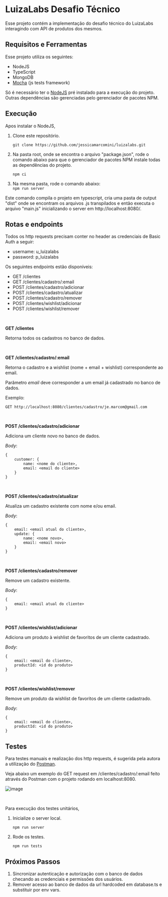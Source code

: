 ﻿# LuizaLabs Desafio Técnico

Esse projeto contém a implementação do desafio técnico do LuizaLabs interagindo com API de produtos dos mesmos.

## Requisitos e Ferramentas

Esse projeto utiliza os seguintes:
- NodeJS
- TypeScript
- MongoDB
- [Mocha](https://mochajs.org/) (js tests framework)

Só é necessário ter o [NodeJS]((https://nodejs.org/en/)) pré instalado para a execução do projeto. Outras dependências são gerenciadas pelo gerenciador de pacotes NPM.

## Execução

Apos instalar o NodeJS,

1. Clone este repositório.

    `git clone https://github.com/jessicamarcomini/luizalabs.git`

2. Na pasta root, onde se encontra o arquivo "package.json", rode o comando abaixo para que o gerenciador de pacotes NPM instale todas as dependências do projeto.
    
    `npm ci`

3. Na mesma pasta, rode o comando abaixo:   
    `npm run server`

Este comando compila o projeto em typescript, cria uma pasta de output "dist" onde se encontram os arquivos .js transpilados e então executa o arquivo "main.js" inicializando o server em http://localhost:8080/.


## Rotas e endpoints

Todos os http requests precisam conter no header as credenciais de Basic Auth a seguir:

- username: u_luizalabs
- password: p_luizalabs


Os seguintes endpoints estão disponíveis:

- GET /clientes
- GET /clientes/cadastro/:email
- POST /clientes/cadastro/adicionar
- POST /clientes/cadastro/atualizar
- POST /clientes/cadastro/remover
- POST /clientes/wishlist/adicionar
- POST /clientes/wishlist/remover

<br>

**GET /clientes**

Retorna todos os cadastros no banco de dados.

<br>

**GET /clientes/cadastro/:email**

Retorna o cadastro e a wishlist (nome + email + wishlist) correspondente ao email.

Parâmetro *email* deve corresponder a um email já cadastrado no banco de dados.

Exemplo:

`GET http://localhost:8080/clientes/cadastro/je.marcom@gmail.com`

<br>

**POST /clientes/cadastro/adicionar**

Adiciona um cliente novo no banco de dados.

*Body*:
```
{
    customer: {
        name: <nome do cliente>,
        email: <email do cliente>
    }
}
```

<br>

**POST /clientes/cadastro/atualizar**

Atualiza um cadastro existente com nome e/ou email.

*Body*:
```
{
    email: <email atual do cliente>,
    update: {
        name: <nome novo>,
        email: <email novo>
    }
}
```

<br>

**POST /clientes/cadastro/remover**

Remove um cadastro existente.

*Body*:
```
{
    email: <email atual do cliente>
}
```

<br>

**POST /clientes/wishlist/adicionar**

Adiciona um produto à wishlist de favoritos de um cliente cadastrado.

*Body*:
```
{
    email: <email do cliente>,
    productId: <id do produto>
}
```

<br>

**POST /clientes/wishlist/remover**

Remove um produto da wishlist de favoritos de um cliente cadastrado.

*Body*:
```
{
    email: <email do cliente>,
    productId: <id do produto>
}
```

## Testes

Para testes manuais e realização dos http requests, é sugerida pela autora a utilização do [Postman](https://www.postman.com/).

Veja abaixo um exemplo do GET request em /clientes/cadastro/:email feito através do Postman com o projeto rodando em localhost:8080.

![image](https://user-images.githubusercontent.com/13108925/161439074-d4671c27-6529-495a-aeeb-17bcbc2f6d05.png)

<br>

Para execução dos testes unitários,

1. Inicialize o server local.
    
    `npm run server`

2. Rode os testes.
    
    `npm run tests`


## Próximos Passos

1. Sincronizar autenticação e autorização com o banco de dados checando as credenciais e permissões dos usuários.
2. Remover acesso ao banco de dados da url hardcoded em database.ts e substituir por env vars.
